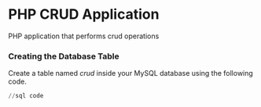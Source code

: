 # PHP CRUD Application

PHP application that performs crud operations

### ****Creating the Database Table****

Create a table named *crud* inside your MySQL database using the following code.

```sql
//sql code
```
